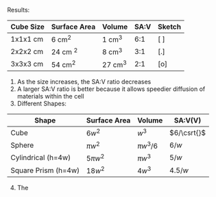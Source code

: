 Results:

| Cube Size | Surface Area | Volume    | SA:V | Sketch |
| --------- | ------------ | --------- | ---- | ------ |
| 1x1x1 cm  | 6 cm$^2$     | 1 cm$^3$  | 6:1  | \[ \]  |
| 2x2x2 cm  | 24 cm $^2$   | 8 cm$^3$  | 3:1  | \[.\]  |
| 3x3x3 cm  | 54 cm$^2$    | 27 cm$^3$ | 2:1  | \[o\]  |

1. As the size increases, the SA:V ratio decreases
2. A larger SA:V ratio is better because it allows speedier diffusion of materials within the cell
3. Different Shapes:

| Shape               | Surface Area | Volume      | SA:V(V)     |
| ------------------- | ------------ | ----------- | ----------- |
| Cube                | $6w^2$       | $w^3$       | $6/\csrt{}$ |
| Sphere              | $\pi w^2$    | $\pi w^3/6$ | $6/w$       |
| Cylindrical (h=4w)  | $5\pi w^2$   | $\pi w^3$   | $5/w$       |
| Square Prism (h=4w) | $18w^2$      | $4w^3$      | $4.5/w$     |

4. The 